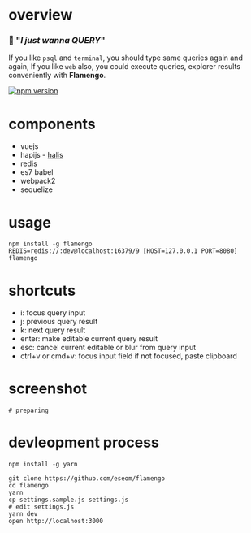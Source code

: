 # overview
### :dancer: "*I just wanna QUERY*"

If you like `psql` and `terminal`, you should type same queries again and again, If you like `web` also, you could execute queries, explorer results conveniently with **Flamengo**.

[![npm version][npm-badge]][npm-url]

# components
* vuejs
* hapijs - [halis](https://github.com/eseom/hails)
* redis
* es7 babel
* webpack2
* sequelize

# usage
```
npm install -g flamengo
REDIS=redis://:dev@localhost:16379/9 [HOST=127.0.0.1 PORT=8080] flamengo
```

# shortcuts
- i: focus query input
- j: previous query result
- k: next query result
- enter: make editable current query result
- esc: cancel current editable or blur from query input
- ctrl+v or cmd+v: focus input field if not focused, paste clipboard

# screenshot
```
# preparing
```

# devleopment process
```
npm install -g yarn

git clone https://github.com/eseom/flamengo
cd flamengo
yarn
cp settings.sample.js settings.js
# edit settings.js
yarn dev
open http://localhost:3000
```

[npm-url]: https://www.npmjs.com/package/flamengo
[npm-badge]: https://img.shields.io/npm/v/flamengo.svg
